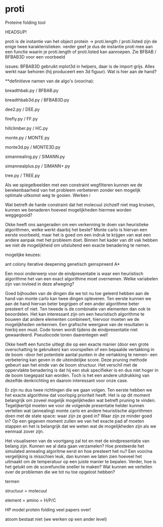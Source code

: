# proti
Proteine folding tool

HEADSUP!

proti is de instantie van het object protein -> proti.length / proti.listed zijn de enige twee karakteristieken. verder geef je dus de instantie proti mee aan een functie waarin je proti.length of proti.listed kan aanroepen. Zie BFBAB / BFBAB3D voor een voorbeeld

issues: BFBAB3D gebruikt mplot3d in helpers, daar is de import grijs. Alles werkt naar behoren (hij produceert een 3d figuur). Wat is hier aan de hand?

**definitieve namen van de algo's (voor/na):

breadthbab.py / BFBAB.py

breadthbab3d.py / BFBAB3D.py

dee2.py / DEE.py

firefly.py / FF.py

hillclimber.py / HC.py

monte.py / MONTE.py

monte3d.py / MONTE3D.py

simannealing.py / SIMANN.py

simannealplus.py / SIMANN+.py

tree.py / TREE.py





Als we spiegelbeelden met een constraint wegfilteren kunnen we de berekenbaarheid van het probleem verbeteren zonder een mogelijk optimale uitkomst weg te gooien. Werken i  

Wat betreft de harde constraint dat het molecuul zichzelf niet mag kruisen, kunnen we benaderen hoeveel mogelijkheden hiermee worden weggegooid? 

Okke heeft ons aangeraden om een verkenning te doen van heuristieke algorithmen, welke werkt daarbij het beste? Monte carlo is hiervan een eerste voorbeeld, maar het is goed om een indruk te krijgen van wat een andere aanpak met het probleem doet. Binnen het kader van dit vak hebben we niet de mogelijkheid om uitsluitend een exacte benadering te nemen.

mogelijke keuzes: 

ant colony 
iterative deepening
genetisch geinspireerd 
A*

Een mooi onderwerp voor de eindpresentatie is waar een heuristisch algorithme het van een exact algorithme moet overnemen. Welke variabelen zijn van invloed in deze afweging? 

Goed bijhouden van de dingen die we tot nu toe geleerd hebben aan de hand van monte carlo kan twee dingen opleveren. Ten eerste kunnen we aan de hand hiervan beter begrijpen of een ander algorithme beter presteert of niet. Ten tweede is de combinatie van elementen dan ook te beoordelen. Het kan interessant zijn om een heuristisch algorithme te bouwen dat andere elementen combineert, hiervoor moeten we de mogelijkheden verkennen. Een grafische weergave van de resultaten is hierbij een must. Code tonen wordt tijdens de eindpresentatie niet gewaardeerd. Pseudocode tonen daarentegen wel!

Okke heeft een functie uitlegt die op een exacte manier (door een grote overschatting te gebruiken) kan voorspellen of een bepaalde vertakking in de boom -door het potentiele aantal punten in die vertakking te nemen- een verbetering kan geven in de uiteindelijke score. Deze pruning methode gebeurt aan het einde van de boom structuur. Het verschil met de oppervlakte benadering is dat hij een stuk specifieker is en dus niet hoger in de boom toegepast kan worden. Toch is het een andere uitdrukking van dezelfde denkrichting en daarom interessant voor onze case. 

Er zijn nu dus twee richtingen die we gaan volgen. Ten eerste hebben we het exacte algorithme dat voorlopig prioriteit heeft. Het is op dit moment belangrijk om zoveel mogelijk mogelijkheden wat betreft pruning te vinden. Tegelijkertijd moeten we voor de volgende presentatie helder kunnen vertellen wat (annealing) monte carlo en andere heuristische algorithmen doen met de state space: waar zijn ze goed in? Waar zijn ze minder goed in? Op een gegeven moment zullen we van het exacte pad af moeten stappen en het is belangrijk dat we weten wat de mogelijkheden zijn als we eenmaal zover zijn. 

Het visualiseren van de voortgang zal tot en met de eindpresentatie van belang zijn. Kunnen we al data gaan verzamelen? Hoe presteerde het simulated annealing algoritme eerst en hoe presteert het nu? Een voor/na vergelijking is misschien leuk, dan kunnen we laten zien hoeveel het uitmaakt om de temperatuur op een juiste manier te bepalen. Verder, hoe is het gelukt om de scorefunctie sneller te maken? Wat kunnen we vertellen over de problemen die we tot nu toe opgelost hebben? 


termen

structuur = molecuul 

element = amino = H/P/C

HP model protein folding veel papers over!

atoom bestaat niet (we werken op een ander level)







